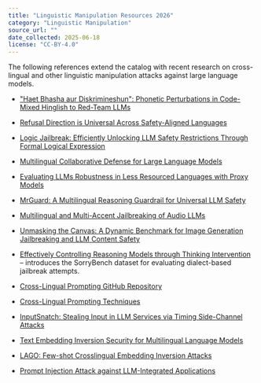 ```yaml
---
title: "Linguistic Manipulation Resources 2026"
category: "Linguistic Manipulation"
source_url: ""
date_collected: 2025-06-18
license: "CC-BY-4.0"
---
```


The following references extend the catalog with recent research on cross-lingual and other linguistic manipulation attacks against large language models.

- ["Haet Bhasha aur Diskrimineshun": Phonetic Perturbations in Code-Mixed Hinglish to Red-Team LLMs](https://arxiv.org/abs/2505.14226)
- [Refusal Direction is Universal Across Safety-Aligned Languages](https://arxiv.org/abs/2505.17306)
- [Logic Jailbreak: Efficiently Unlocking LLM Safety Restrictions Through Formal Logical Expression](https://arxiv.org/abs/2505.13527)
- [Multilingual Collaborative Defense for Large Language Models](https://arxiv.org/abs/2505.11835)
- [Evaluating LLMs Robustness in Less Resourced Languages with Proxy Models](https://arxiv.org/abs/2506.07645)
- [MrGuard: A Multilingual Reasoning Guardrail for Universal LLM Safety](https://arxiv.org/abs/2504.15241)
- [Multilingual and Multi-Accent Jailbreaking of Audio LLMs](https://arxiv.org/abs/2504.01094)
- [Unmasking the Canvas: A Dynamic Benchmark for Image Generation Jailbreaking and LLM Content Safety](https://arxiv.org/abs/2505.04146)
- [Effectively Controlling Reasoning Models through Thinking Intervention](https://arxiv.org/abs/2503.24370) – introduces the SorryBench dataset for evaluating dialect-based jailbreak attempts.

- [Cross-Lingual Prompting GitHub Repository](https://github.com/LightChen233/cross-lingual-prompting)
- [Cross-Lingual Prompting Techniques](https://colab.research.google.com/github/NirDiamant/Prompt_Engineering/blob/main/all_prompt_engineering_techniques/multilingual-prompting.ipynb)
- [InputSnatch: Stealing Input in LLM Services via Timing Side-Channel Attacks](https://arxiv.org/abs/2411.18191)
- [Text Embedding Inversion Security for Multilingual Language Models](https://arxiv.org/abs/2401.12192)
- [LAGO: Few-shot Crosslingual Embedding Inversion Attacks](https://arxiv.org/abs/2505.16008)
- [Prompt Injection Attack against LLM-Integrated Applications](https://arxiv.org/abs/2306.05499)
